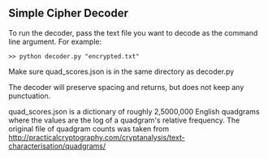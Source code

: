 ## Simple Cipher Decoder

To run the decoder, pass the text file you want to decode as the command line argument.
For example: 

`>> python decoder.py "encrypted.txt"`

Make sure quad_scores.json is in the same directory as decoder.py

The decoder will preserve spacing and returns, but does not keep any punctuation.

quad_scores.json is a dictionary of roughly 2,5000,000 English quadgrams where the values are the log of a quadgram's relative frequency. The original file of quadgram counts was taken from http://practicalcryptography.com/cryptanalysis/text-characterisation/quadgrams/